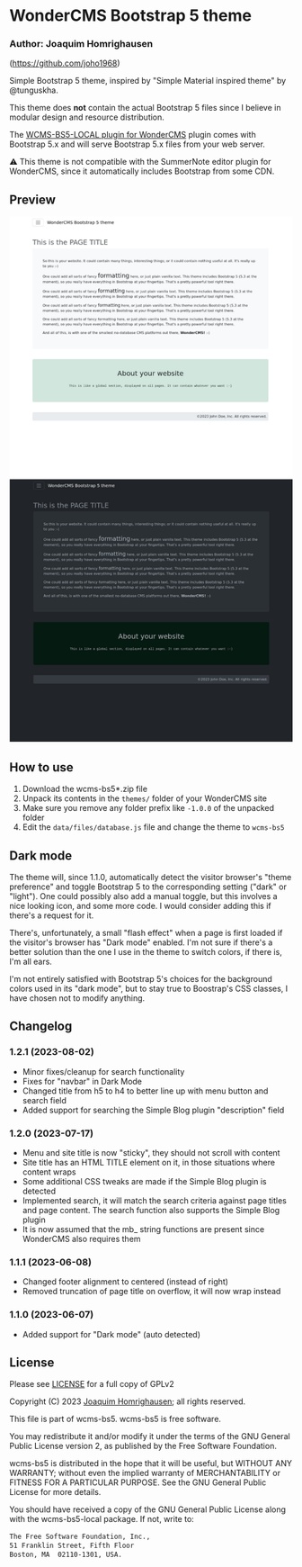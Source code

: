 # WonderCMS Bootstrap 5 theme
### Author: Joaquim Homrighausen
(https://github.com/joho1968)

Simple Bootstrap 5 theme, inspired by "Simple Material inspired theme" by @tunguskha.

This theme does **not** contain the actual Bootstrap 5 files since I believe in modular design and resource distribution.

The [WCMS-BS5-LOCAL plugin for WonderCMS](https://github.com/joho1968/wcms-bs5-local) plugin comes with Bootstrap 5.x and will serve Bootstrap 5.x files from your web server.

:warning: This theme is not compatible with the SummerNote editor plugin for WonderCMS, since it automatically includes Bootstrap from some CDN.

## Preview
![Theme preview](/preview.jpg)

## How to use
1. Download the wcms-bs5*.zip file
2. Unpack its contents in the `themes/` folder of your WonderCMS site
3. Make sure you remove any folder prefix like `-1.0.0` of the unpacked folder
4. Edit the `data/files/database.js` file and change the theme to `wcms-bs5`

## Dark mode

The theme will, since 1.1.0, automatically detect the visitor browser's "theme
preference" and toggle Bootstrap 5 to the corresponding setting ("dark" or
"light"). One could possibly also add a manual toggle, but this involves a nice
looking icon, and some more code. I would consider adding this if there's a
request for it.

There's, unfortunately, a small "flash effect" when a page is first loaded if
the visitor's browser has "Dark mode" enabled. I'm not sure if there's a better
solution than the one I use in the theme to switch colors, if there is, I'm all
ears.

I'm not entirely satisfied with Bootstrap 5's choices for the background colors
used in its "dark mode", but to stay true to Boostrap's CSS classes, I have
chosen not to modify anything.

## Changelog

### 1.2.1 (2023-08-02)
* Minor fixes/cleanup for search functionality
* Fixes for "navbar" in Dark Mode
* Changed title from h5 to h4 to better line up with menu button and search field
* Added support for searching the Simple Blog plugin "description" field

### 1.2.0 (2023-07-17)
* Menu and site title is now "sticky", they should not scroll with content
* Site title has an HTML TITLE element on it, in those situations where content wraps
* Some additional CSS tweaks are made if the Simple Blog plugin is detected
* Implemented search, it will match the search criteria against page titles and page content. The search function also supports the Simple Blog plugin
* It is now assumed that the mb_ string functions are present since WonderCMS also requires them

### 1.1.1 (2023-06-08)
* Changed footer alignment to centered (instead of right)
* Removed truncation of page title on overflow, it will now wrap instead

### 1.1.0 (2023-06-07)
* Added support for "Dark mode" (auto detected)

## License

Please see [LICENSE](LICENSE) for a full copy of GPLv2

Copyright (C) 2023 [Joaquim Homrighausen](https://github.com/joho1968); all rights reserved.

This file is part of wcms-bs5. wcms-bs5 is free software.

You may redistribute it and/or modify it under the terms of the GNU General
Public License version 2, as published by the Free Software Foundation.

wcms-bs5 is distributed in the hope that it will be useful, but WITHOUT
ANY WARRANTY; without even the implied warranty of MERCHANTABILITY or FITNESS
FOR A PARTICULAR PURPOSE. See the GNU General Public License for more details.

You should have received a copy of the GNU General Public License along with
the wcms-bs5-local package. If not, write to:

```
The Free Software Foundation, Inc.,
51 Franklin Street, Fifth Floor
Boston, MA  02110-1301, USA.
```
